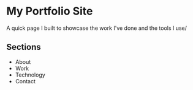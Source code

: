 # My Portfolio Site
A quick page I built to showcase the work I've done and the tools I use/

## Sections
  - About
  - Work
  - Technology
  - Contact
